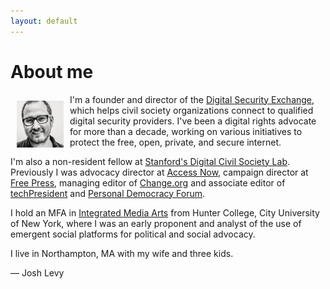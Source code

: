 ```yaml
---
layout: default
---
```


<div class="home">

  <h1 class="page-heading">About me</h1>

  <img src="/pics/b_w_levy.jpg" alt-="Levy painting" height="75" align="left" hspace="10" vspace="10">

<p>I'm a founder and director of the <a href="https://www.digitalsecurityexchange.org/">Digital Security Exchange</a>, which helps civil society organizations connect to qualified digital security providers. I've been a digital rights advocate for more than a decade, working on various initiatives to protect the free, open, private, and secure internet.

<p>I'm also a non-resident fellow at <a href="https://pacscenter.stanford.edu/digital-civil-society/">Stanford's Digital Civil Society Lab</a>. Previously I was advocacy director at <a href="http://accessnow.org/">Access Now</a>, campaign director at <a href="http://www.freepress.net">Free Press</a>, managing editor of <a href="http://www.change.org">Change.org</a> and associate editor of <a href="http://www.techpresident.com">techPresident</a> and <a href="http://www.personaldemocracy.com">Personal Democracy Forum</a>.

  <p>I hold an MFA in <a href="http://ima-mfa.hunter.cuny.edu/">Integrated Media Arts</a> from Hunter College, City University of New York, where I was an early proponent and analyst of the use of emergent social platforms for political and social advocacy.

  <p>I live in Northampton, MA with my wife and three kids.

  <p>— Josh Levy


  <!-- <ul class="post-list">
    {% for post in site.posts %}
      <li>
        {% assign date_format = site.minima.date_format | default: "%b %-d, %Y" %}
        <span class="post-meta">{{ post.date | date: date_format }}</span>

        <h2>
          <a class="post-link" href="{{ post.url | relative_url }}">{{ post.title | escape }}</a>
        </h2>
      </li>
    {% endfor %}
  </ul> -->

</div>
